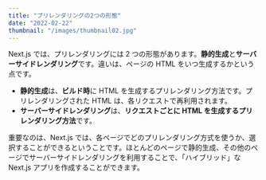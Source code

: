 ```yaml
---
title: "プリレンダリングの2つの形態"
date: "2022-02-22"
thumbnail: "/images/thumbnail02.jpg"
---
```


Next.js では、プリレンダリングには 2 つの形態があります。**静的生成**と**サーバーサイドレンダリング**です。違いは、ページの HTML をいつ生成するかという点です。

- **静的生成**は、**ビルド時**に HTML を生成するプリレンダリング方法です。プリレンダリングされた HTML は、各リクエストで再利用されます。
- **サーバーサイドレンダリング**は、**リクエストごとに HTML を生成するプリレンダリング方法**です。

重要なのは、Next.js では、各ページでどのプリレンダリング方式を使うか、選択することができるということです。ほとんどのページで静的生成、その他のページでサーバーサイドレンダリングを利用することで、「ハイブリッド」な Next.js アプリを作成することができます。

